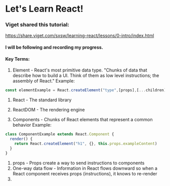 # Let's Learn React!

### Viget shared this tutorial:

https://share.viget.com/sxsw/learning-react/lessons/0-intro/index.html

#### I will be following and recording my progress.

#### Key Terms:

1. Element - React's most primitive data type. "Chunks of data that describe how to build a UI. Think of them as low level instructions; the assembly of React."
Example:
```javascript
const elementExample = React.createElement("type",[props],[...children]);
```

1. React - The standard library

1. ReactDOM - The rendering engine

1. Components - Chunks of React elements that represent a common behavior
Example:
```javascript
class ComponentExample extends React.Component {
  render() {
    return React.createElement("h1", {}, this.props.exampleContent)
  }
}
```
1. props - Props create a way to send instructions to components
1. One-way data flow - Information in React flows downward so when a React component receives props (instructions), it knows to re-render
1. 
